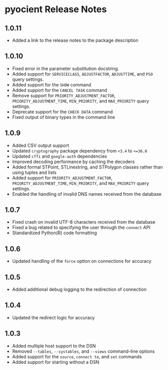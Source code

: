 # pyocient Release Notes

## 1.0.11
- Added a link to the release notes to the package description

## 1.0.10

- Fixed error in the parameter substitution docstring.
- Added support for `SERVICECLASS`, `ADJUSTFACTOR`, `ADJUSTTIME`, and `PSO` query settings.
- Added support for the `SHOW` command
- Added support for the `CANCEL TASK` command
- Remove support for `PRIORITY_ADJUSTMENT_FACTOR`, `PRIORITY_ADJUSTMENT_TIME`, `MIN_PRIORITY`, and `MAX_PRIORITY` query settings.
- Deprecate support for the `CHECK DATA` command
- Fixed output of binary types in the command line

## 1.0.9

- Added CSV output support
- Updated `cryptography` package dependency from `<3.4` to `<=36.0`
- Updated `cffi` and `google-auth` dependencies
- Improved decoding performance by caching the decoders
- Added formal STPoint, STLinestring, and STPolygon classes rather than using tuples and lists
- Added support for `PRIORITY_ADJUSTMENT_FACTOR`, `PRIORITY_ADJUSTMENT_TIME`, `MIN_PRIORITY`, and `MAX_PRIORITY` query settings.
- Enabled the handling of invalid DNS names received from the database


## 1.0.7

- Fixed crash on invalid UTF-8 characters received from the database
- Fixed a bug related to specifying the user through the `connect` API
- Standardized Python(R) code formatting

## 1.0.6

- Updated handling of the `force` option on connections for accuracy

## 1.0.5

- Added additional debug logging to the redirection of connection 

## 1.0.4

- Updated the redirect logic for accuracy

## 1.0.3

- Added multiple host support to the DSN
- Removed `--tables`, `--systables`, and `--views` command-line options
- Added support for the `source`, `connect to`, and `set` commands
- Added support for starting without a DSN
